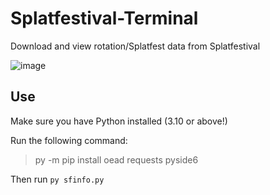 # Splatfestival-Terminal

 Download and view rotation/Splatfest data from Splatfestival
 
 ![image](https://user-images.githubusercontent.com/66192059/220803556-c206c38b-e927-4941-86b7-0960c1863aa0.png)

## Use

Make sure you have Python installed (3.10 or above!)

Run the following command:

> py -m pip install oead requests pyside6

Then run `py sfinfo.py`

